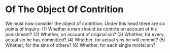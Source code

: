 # Of The Object Of Contrition

We must now consider the object of contrition. Under this head there are six points of inquiry:
(1) Whether a man should be contrite on account of his punishment?
(2) Whether, on account of original sin?
(3) Whether, for every actual sin he has committed?
(4) Whether, for actual sins he will commit?
(5) Whether, for the sins of others?
(6) Whether, for each single mortal sin?